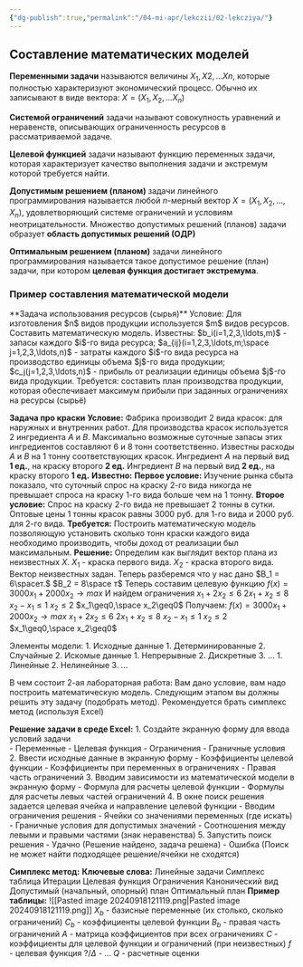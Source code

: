 ```yaml
---
{"dg-publish":true,"permalink":"/04-mi-apr/lekczii/02-lekcziya/"}
---
```



<h2>Составление математических моделей</h2>

**Переменными задачи** называются величины $X_1,X2,\ldots Xn$, которые полностью характеризуют экономический процесс. Обычно их записывают в виде вектора: $X=(X_1, X_2, \ldots X_n)$

**Системой ограничений** задачи называют совокупность уравнений и неравенств, описывающих ограниченность ресурсов в рассматриваемой задаче.

**Целевой функцией** задачи называют функцию переменных задачи, которая характеризует качество выполнения задачи и экстремум которой требуется найти.

**Допустимым решением (планом)** задачи линейного программирования называется любой $n$-мерный вектор $X=(X_1,X_2,\ldots,X_n)$, удовлетворяющий системе ограничений и условиям неотрицательности.
Множество допустимых решений (планов) задачи образует **область допустимых решений (ОДР)**

**Оптимальным решением (планом)** задачи линейного программирования называется такое допустимое решение (план) задачи, при котором **целевая функция достигает экстремума**.

<h3>Пример составления математической модели</h3>
**Задача использования ресурсов (сырья)**
	Условие: Для изготовления $n$ видов продукции используется $m$ видов ресурсов. Составить математическую модель.
	Известны:
		$b_i(i=1,2,3,\ldots,m)$ - запасы каждого $i$-го вида ресурса;
		$a_{ij}(i=1,2,3,\ldots,m;\space j=1,2,3,\ldots,n)$ - затраты каждого $i$-го вида ресурса на производство единицы объема $j$-го вида продукции;
		$c_j(j=1,2,3,\ldots,n)$ - прибыль от реализации единицы объема $j$-го вида продукции.
	Требуется: составить план производства продукции, которая обеспечивает максимум прибыли при заданных ограничениях на ресурсы (сырьё)

**Задача про краски**
	**Условие:** Фабрика производит 2 вида красок: для наружных и внутренних работ. Для производства красок используется 2 ингредиента $A$ и $B$. Максимально возможные суточные запасы этих ингредиентов составляют 6 и 8 тонн соответственно. Известны расходы $A$ и $B$ на 1 тонну соответствующих красок. Ингредиент $A$ на первый вид **1 ед.**, на краску второго **2 ед.** Ингредиент $B$ на первый вид **2 ед.**, на краску второго **1 ед.**
	**Известно:**
		**Первое условие:** Изучение рынка сбыта показало, что суточный спрос на краску 2-го вида никогда не превышает спроса на краску 1-го вида больше чем на 1 тонну.
		**Второе условие:** Спрос на краску 2-го вида не превышает 2 тонны в сутки.
		Оптовые цены 1 тонны красок равны 3000 руб. для 1-го вида и 2000 руб. для 2-го вида.
	**Требуется:** Построить математическую модель позволяющую установить сколько тонн краски каждого вида необходимо производить, чтобы доход от реализации был максимальным.
	**Решение:**
		Определим как выглядит вектор плана из неизвестных $X$.
		$X_1$ - краска первого вида.
		$X_2$ - краска второго вида.
		Вектор неизвестных задан.
		Теперь разберемся что у нас дано
		$B_1 = 6\spaceт.$ 
		$B_2 = 8\space т$
		Теперь составим целевую функцию
		$f(x)=3000x_1+2000x_2 \to max$
		И найдем ограничения
		$x_1+2x_2\leq6$
		$2x_1+x_2\leq8$
		$x_2-x_1\leq1$
		$x_2\leq2$
		$x_1\geq0,\space x_2\geq0$
		Получаем:
		$f(x)=3000x_1+2000x_2 \to max$
		$x_1+2x_2\leq6$
		$2x_1+x_2\leq8$
		$x_2-x_1\leq1$
		$x_2\leq2$
		$x_1\geq0,\space x_2\geq0$

Элементы модели:
	1. Исходные данные
		1. Детерминированные
		2. Случайные
	2. Искомые данные
		1. Непрерывные
		2. Дискретные
	3. ...
		1. Линейные
		2. Нелинейные
		3. ...

В чем состоит 2-ая лабораторная работа: Вам дано условие, вам надо  построить математическую модель. Следующим этапом вы должны решить эту задачу (подобрать метод). Рекомендуется брать симплекс метод (используя Excel)

**Решение задачи в среде Excel:**
	1. Создайте экранную форму для ввода условий задачи\
		- Переменные
		- Целевая функция
		- Ограничения
		- Граничные условия
	2. Ввести исходные данные в экранную форму
		- Коэффициенты целевой функции
		- Коэффициенты при переменных в ограничениях
		- Правая часть ограничений
	3. Вводим зависимости из математической модели в экранную форму
		- Формула для расчеты целевой функции
		- Формулы для расчеты левых частей ограничений
	4. В окне поиск решения задается целевая ячейка и направление целевой функции
		- Вводим ограничения решения
		- Ячейки со значениями переменных (где искать)
		- Граничные условия для допустимых значений
		- Соотношения между левыми и правыми частями (знак неравенства)
	5. Запустить поиск решения
		- Удачно (Решение найдено, задача решена)
		- Ошибка (Поиск не может найти подходящее решение/ячейки не сходятся)

**Симплекс метод:**
	**Ключевые слова:**
		Линейные задачи
		Симплекс таблица
		Итерации
		Целевая функция
		Ограничения
		Канонический вид
		Допустимый (начальный, опорный) план
		Оптимальный план
	**Пример таблицы:**
		![[Pasted image 20240918121119.png\|Pasted image 20240918121119.png]]
		$X_b$ - базисные переменные (их столько, сколько ограничений)
		$C_b$ - коэффициенты целевой функции
		$B_b$ - правая часть ограничений
		$A$ - матрица коэффициентов при всех ограничениях
		$C$ - коэффициенты для целевой функции и ограничений (при неизвестных)
		$f$ - целевая функция
		$?/\Delta$ - ...
		$Q$ - расчетные оценки